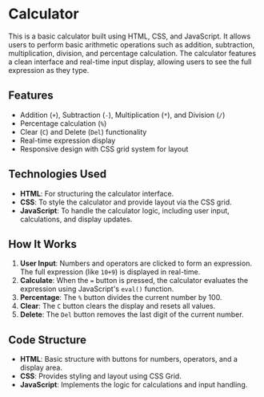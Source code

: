 # Calculator

This is a basic calculator built using HTML, CSS, and JavaScript. It allows users to perform basic arithmetic operations such as addition, subtraction, multiplication, division, and percentage calculation. The calculator features a clean interface and real-time input display, allowing users to see the full expression as they type.

## Features

- Addition (`+`), Subtraction (`-`), Multiplication (`*`), and Division (`/`)
- Percentage calculation (`%`)
- Clear (`C`) and Delete (`Del`) functionality
- Real-time expression display
- Responsive design with CSS grid system for layout

## Technologies Used

- **HTML**: For structuring the calculator interface.
- **CSS**: To style the calculator and provide layout via the CSS grid.
- **JavaScript**: To handle the calculator logic, including user input, calculations, and display updates.

## How It Works

1. **User Input**: Numbers and operators are clicked to form an expression. The full expression (like `10+9`) is displayed in real-time.
2. **Calculate**: When the `=` button is pressed, the calculator evaluates the expression using JavaScript's `eval()` function.
3. **Percentage**: The `%` button divides the current number by 100.
4. **Clear**: The `C` button clears the display and resets all values.
5. **Delete**: The `Del` button removes the last digit of the current number.

## Code Structure

- **HTML**: Basic structure with buttons for numbers, operators, and a display area.
- **CSS**: Provides styling and layout using CSS Grid.
- **JavaScript**: Implements the logic for calculations and input handling.
